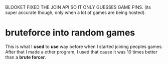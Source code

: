 BLOOKET FIXED THE JOIN API SO IT ONLY GUESSES GAME PINS. (its super accurate though, only when a lot of games are being hosted).

# bruteforce into random games 
This is what I __used__ to __use__ way before when I started joining peoples games. After that I made a other program, I used that cause it was 10 times better than a __brute forcer__.
